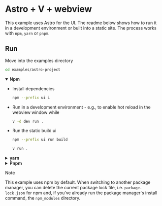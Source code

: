 # Astro + V + webview

This example uses Astro for the UI.
The readme below shows how to run it in a development environment or built into a static site.
The process works with `npm`, `yarn` or `pnpm`.

## Run

Move into the examples directory

```sh
cd examples/astro-project
```

<details open>
<summary><b>Npm</b></summary>

- Install dependencies

  ```sh
  npm --prefix ui i
  ```

- Run in a development environment - e.g., to enable hot reload in the webview window while

  ```sh
  v -d dev run .
  ```

- Run the static build ui

  ```sh
  npm --prefix ui run build
  ```

  ```sh
  v run .
  ```

</details>
<details>
<summary><b>yarn</b></summary>

- Install dependencies

  ```sh
  yarn --cwd ui
  ```

- Run in a development environment - e.g., to enable hot reload in the webview window while

  ```sh
  v -d dev run .
  ```

- Run the static build ui

  ```sh
  yarn --cwd ui run build
  ```

  ```sh
  v run .
  ```

</details>
<details>
<summary><b>Pnpm</b></summary>

- Install dependencies

  ```sh
  pnpm --prefix ui i
  ```

- Run in a development environment - e.g., to enable hot reload in the webview window while

  ```sh
  v -d dev run .
  ```

- Run static build ui

  ```sh
  pnpm --prefix ui run build
  ```

  ```sh
  v run .
  ```

</details>

> [!NOTE]
> This example uses npm by default.
> When switching to another package manager, you can delete the current package lock file, i.e.
> `package-lock.json` for npm and, if you've already run the package manager's install command,
> the `npm_modules` directory.
